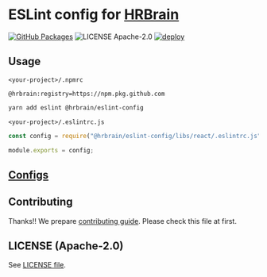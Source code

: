# ESLint config for [HRBrain](https://www.hrbrain.jp/)

[![GitHub Packages](https://img.shields.io/badge/package-GitHub-red.svg?style=flat-square)](https://github.com/hrbrain/eslint-config/packages/)
![LICENSE Apache-2.0](https://img.shields.io/badge/license-Apache--2.0-green.svg?style=flat-square)
[![deploy](https://img.shields.io/badge/deploy-🛳%20Ship.js-blue?style=flat)](https://github.com/algolia/shipjs)

## Usage

`<your-project>/.npmrc`

```
@hrbrain:registry=https://npm.pkg.github.com
```

```bash
yarn add eslint @hrbrain/eslint-config
```

`<your-project>/.eslintrc.js`

```js
const config = require("@hrbrain/eslint-config/libs/react/.eslintrc.js");

module.exports = config;
```

## [Configs](./libs/configs)

## Contributing

Thanks!! We prepare [contributing guide](./CONTRIBUTING.md).
Please check this file at first.

## LICENSE (Apache-2.0)

See [LICENSE file](./LICENSE).
